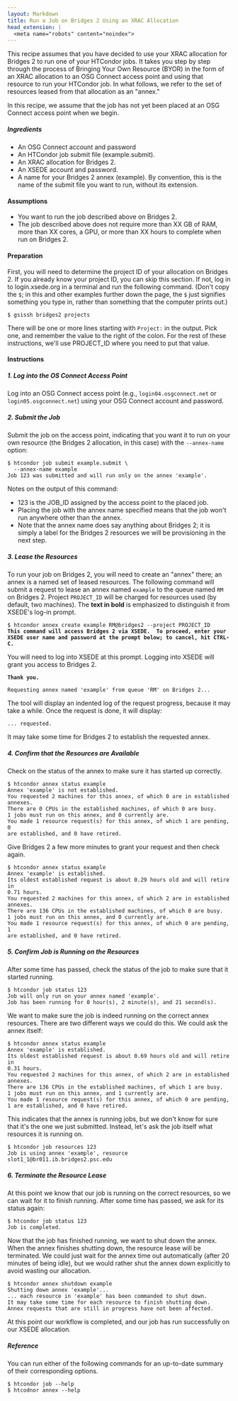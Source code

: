 ```yaml
---
layout: Markdown
title: Run a Job on Bridges 2 Using an XRAC Allocation
head_extension: |
  <meta name="robots" content="noindex">
---
```


This recipe assumes that you have decided to use your XRAC allocation
for Bridges 2 to run one of your HTCondor jobs.  It takes you step by
step through the process of Bringing Your Own Resource (BYOR) in the
form of an XRAC allocation to an OSG Connect access point and using that
resource to run your HTCondor job.  In what follows, we refer to the set
of resources leased from that allocation as an "annex."

In this recipe, we assume that the job has not yet been placed at an
OSG Connect access point when we begin.

##### Ingredients

- An OSG Connect account and password
- An HTCondor job submit file (example.submit).
- An XRAC allocation for Bridges 2.
- An XSEDE account and password.
- A name for your Bridges 2 annex (example).  By convention,
  this is the name of the submit file you want to run, without its extension.

#### Assumptions

* You want to run the job described above on Bridges 2.
* The job described above does not require more than XX GB of RAM, more than
  XX cores, a GPU, or more than XX hours to complete when run on Bridges 2.

#### Preparation

First, you will need to determine the project ID of your allocation on
Bridges 2.  If you already know your project ID, you can skip this
section.  If not, log in to login.xsede.org in a terminal and run the
following command.  (Don't copy the `$`; in this and other examples
further down the page, the `$` just signifies something you type in,
rather than something that the computer prints out.)

	$ gsissh bridges2 projects

There will be one or more lines starting with `Project:` in the output.
Pick one, and remember the value to the right of the colon.  For the rest of
these instructions, we'll use PROJECT_ID where you need to put that
value.

#### Instructions

##### 1. Log into the OS Connect Access Point

Log into an OSG Connect access point (e.g., `login04.osgconnect.net` or
`login05.osgconnect.net`) using your OSG Connect account and password.

##### 2. Submit the Job

Submit the job on the access point, indicating that you want it to run
on your own resource (the Bridges 2 allocation, in this case) with the
`--annex-name` option:

    $ htcondor job submit example.submit \
      --annex-name example
    Job 123 was submitted and will run only on the annex 'example'.

Notes on the output of this command:
- 123 is the JOB_ID assigned by the access point to the placed job.
- Placing the job with the annex name specified means that the job
  won't run anywhere other than the annex.
- Note that the annex name does say anything about Bridges 2; it is simply
  a label for the Bridges 2 resources we will be provisioning
  in the next step.

##### 3. Lease the Resources

To run your job on Bridges 2, you will need to create an "annex" there;
an annex is a named set of leased resources.  The following command will
submit a request to lease an annex named `example` to the queue named `RM`
on Bridges 2.  Project `PROJECT_ID` will be charged for resources used (by
default, two machines).  The **text in bold** is emphasized to distinguish
it from XSEDE's log-in prompt.

<pre><code>$ htcondor annex create example RM@bridges2 --project PROJECT_ID
<b>This command will access Bridges 2 via XSEDE.  To proceed, enter your
XSEDE user name and password at the prompt below; to cancel, hit CTRL-C.</b>
</code></pre>

You will need to log into XSEDE at this prompt.  Logging into XSEDE will
grant you access to Bridges 2.

<pre><code><b>Thank you.</b>

Requesting annex named 'example' from queue 'RM' on Bridges 2...
</code></pre>

The tool will display an indented log of the request progress, because
it may take a while.  Once the request is done, it will display:

	... requested.

It may take some time for Bridges 2 to establish the requested annex.

##### 4. Confirm that the Resources are Available

Check on the status of the annex to make sure it has started up correctly.

	$ htcondor annex status example
	Annex 'example' is not established.
	You requested 2 machines for this annex, of which 0 are in established
	annexes.
	There are 0 CPUs in the established machines, of which 0 are busy.
	1 jobs must run on this annex, and 0 currently are.
	You made 1 resource request(s) for this annex, of which 1 are pending, 0
	are established, and 0 have retired.

Give Bridges 2 a few more minutes to grant your request and then check again.

	$ htcondor annex status example
	Annex 'example' is established.
	Its oldest established request is about 0.29 hours old and will retire in
	0.71 hours.
	You requested 2 machines for this annex, of which 2 are in established
	annexes.
	There are 136 CPUs in the established machines, of which 0 are busy.
	1 jobs must run on this annex, and 0 currently are.
	You made 1 resource request(s) for this annex, of which 0 are pending, 1
	are established, and 0 have retired.

##### 5. Confirm Job is Running on the Resources

After some time has passed, check the status of the job to make sure
that it started running.

	$ htcondor job status 123
	Job will only run on your annex named 'example'.
	Job has been running for 0 hour(s), 2 minute(s), and 21 second(s).

We want to make sure the job is indeed running on the correct annex
resources.  There are two different ways we could do this.  We could ask
the annex itself:

	$ htcondor annex status example
	Annex 'example' is established.
	Its oldest established request is about 0.69 hours old and will retire in
	0.31 hours.
	You requested 2 machines for this annex, of which 2 are in established
	annexes.
	There are 136 CPUs in the established machines, of which 1 are busy.
	1 jobs must run on this annex, and 1 currently are.
	You made 1 resource request(s) for this annex, of which 0 are pending,
	1 are established, and 0 have retired.

This indicates that the annex is running jobs, but we don't know for
sure that it's the one we just submitted.  Instead, let's ask the job
itself what resources it is running on.

	$ htcondor job resources 123
	Job is using annex 'example', resource slot1_1@br011.ib.bridges2.psc.edu

##### 6. Terminate the Resource Lease

At this point we know that our job is running on the correct resources,
so we can wait for it to finish running.  After some time has passed, we
ask for its status again:

	$ htcondor job status 123
	Job is completed.

Now that the job has finished running, we want to shut down the annex.
When the annex finishes shutting down, the resource lease will be
terminated.  We could just wait for the annex time out automatically
(after 20 minutes of being idle), but we would rather shut the annex down
explicitly to avoid wasting our allocation.

	$ htcondor annex shutdown example
	Shutting down annex 'example'...
	... each resource in 'example' has been commanded to shut down.
	It may take some time for each resource to finish shutting down.
	Annex requests that are still in progress have not been affected.

At this point our workflow is completed, and our job has run
successfully on our XSEDE allocation.

##### Reference

You can run either of the following commands for an up-to-date summary
of their corresponding options.

	$ htcondor job --help
	$ htcodnor annex --help
